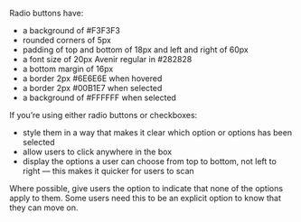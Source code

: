 <p>Radio buttons have:</p>
<ul>
    <li>a background of #F3F3F3</li>
    <li>rounded corners of 5px</li>
    <li>padding of top and bottom of 18px and left and right of 60px</li>
    <li>a font size of 20px Avenir regular in #282828</li>
    <li>a bottom margin of 16px</li>
    <li>a border 2px #6E6E6E when hovered</li>
    <li>a border 2px #00B1E7 when selected</li>
    <li>a background of #FFFFFF when selected</li>
</ul>

<p>If you’re using either radio buttons or checkboxes:</p>
<ul>
    <li>style them in a way that makes it clear which option or options has been selected</li>
    <li>allow users to click anywhere in the box</li>
    <li>display the options a user can choose from top to bottom, not left to right — this makes it quicker for users to scan</li>
</ul>

<p>Where possible, give users the option to indicate that none of the options apply to them. Some users need this to be an explicit option to know that they can move on.</p>

